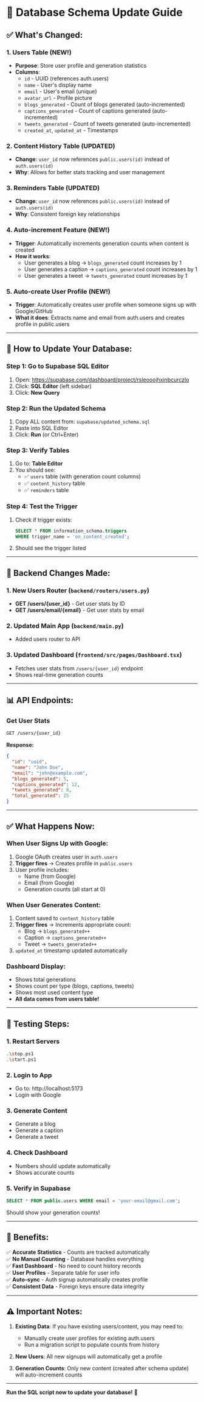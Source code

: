 # 🔄 Database Schema Update Guide

## ✅ What's Changed:

### **1. Users Table (NEW!)**
- **Purpose**: Store user profile and generation statistics
- **Columns**:
  - `id` - UUID (references auth.users)
  - `name` - User's display name
  - `email` - User's email (unique)
  - `avatar_url` - Profile picture
  - `blogs_generated` - Count of blogs generated (auto-incremented)
  - `captions_generated` - Count of captions generated (auto-incremented)
  - `tweets_generated` - Count of tweets generated (auto-incremented)
  - `created_at`, `updated_at` - Timestamps

### **2. Content History Table (UPDATED)**
- **Change**: `user_id` now references `public.users(id)` instead of `auth.users(id)`
- **Why**: Allows for better stats tracking and user management

### **3. Reminders Table (UPDATED)**
- **Change**: `user_id` now references `public.users(id)` instead of `auth.users(id)`
- **Why**: Consistent foreign key relationships

### **4. Auto-increment Feature (NEW!)**
- **Trigger**: Automatically increments generation counts when content is created
- **How it works**:
  - User generates a blog → `blogs_generated` count increases by 1
  - User generates a caption → `captions_generated` count increases by 1
  - User generates a tweet → `tweets_generated` count increases by 1

### **5. Auto-create User Profile (NEW!)**
- **Trigger**: Automatically creates user profile when someone signs up with Google/GitHub
- **What it does**: Extracts name and email from auth.users and creates profile in public.users

---

## 🚀 How to Update Your Database:

### **Step 1: Go to Supabase SQL Editor**
1. Open: https://supabase.com/dashboard/project/rsleooojhxinbcurczlo
2. Click: **SQL Editor** (left sidebar)
3. Click: **New Query**

### **Step 2: Run the Updated Schema**
1. Copy ALL content from: `supabase/updated_schema.sql`
2. Paste into SQL Editor
3. Click: **Run** (or Ctrl+Enter)

### **Step 3: Verify Tables**
1. Go to: **Table Editor**
2. You should see:
   - ✅ `users` table (with generation count columns)
   - ✅ `content_history` table
   - ✅ `reminders` table

### **Step 4: Test the Trigger**
1. Check if trigger exists:
   ```sql
   SELECT * FROM information_schema.triggers 
   WHERE trigger_name = 'on_content_created';
   ```
2. Should see the trigger listed

---

## 🔧 Backend Changes Made:

### **1. New Users Router** (`backend/routers/users.py`)
- **GET /users/{user_id}** - Get user stats by ID
- **GET /users/email/{email}** - Get user stats by email

### **2. Updated Main App** (`backend/main.py`)
- Added users router to API

### **3. Updated Dashboard** (`frontend/src/pages/Dashboard.tsx`)
- Fetches user stats from `/users/{user_id}` endpoint
- Shows real-time generation counts

---

## 📊 API Endpoints:

### **Get User Stats**
```bash
GET /users/{user_id}
```

**Response:**
```json
{
  "id": "uuid",
  "name": "John Doe",
  "email": "john@example.com",
  "blogs_generated": 5,
  "captions_generated": 12,
  "tweets_generated": 8,
  "total_generated": 25
}
```

---

## ✅ What Happens Now:

### **When User Signs Up with Google:**
1. Google OAuth creates user in `auth.users`
2. **Trigger fires** → Creates profile in `public.users`
3. User profile includes:
   - Name (from Google)
   - Email (from Google)
   - Generation counts (all start at 0)

### **When User Generates Content:**
1. Content saved to `content_history` table
2. **Trigger fires** → Increments appropriate count:
   - Blog → `blogs_generated++`
   - Caption → `captions_generated++`
   - Tweet → `tweets_generated++`
3. `updated_at` timestamp updated automatically

### **Dashboard Display:**
- Shows total generations
- Shows count per type (blogs, captions, tweets)
- Shows most used content type
- **All data comes from users table!**

---

## 🧪 Testing Steps:

### **1. Restart Servers**
```bash
.\stop.ps1
.\start.ps1
```

### **2. Login to App**
- Go to: http://localhost:5173
- Login with Google

### **3. Generate Content**
- Generate a blog
- Generate a caption
- Generate a tweet

### **4. Check Dashboard**
- Numbers should update automatically
- Shows accurate counts

### **5. Verify in Supabase**
```sql
SELECT * FROM public.users WHERE email = 'your-email@gmail.com';
```
Should show your generation counts!

---

## 🎯 Benefits:

✅ **Accurate Statistics** - Counts are tracked automatically  
✅ **No Manual Counting** - Database handles everything  
✅ **Fast Dashboard** - No need to count history records  
✅ **User Profiles** - Separate table for user info  
✅ **Auto-sync** - Auth signup automatically creates profile  
✅ **Consistent Data** - Foreign keys ensure data integrity  

---

## ⚠️ Important Notes:

1. **Existing Data**: If you have existing users/content, you may need to:
   - Manually create user profiles for existing auth.users
   - Run a migration script to populate counts from history

2. **New Users**: All new signups will automatically get a profile

3. **Generation Counts**: Only new content (created after schema update) will auto-increment counts

---

**Run the SQL script now to update your database!** 🚀
